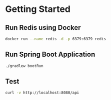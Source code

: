 # Getting Started
## Run Redis using Docker
```bash
docker run --name redis -d -p 6379:6379 redis
```

## Run Spring Boot Application
```bash
./gradlew bootRun
```

## Test 
```bash
curl -v http://localhost:8080/api
```
